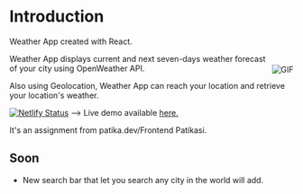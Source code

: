 # Introduction

<img style="float:right; padding-top:50px" align="center" alt="GIF" src="https://i.imgur.com/OGoLDCB.gif"  />



Weather App created with React.

Weather App displays current and next seven-days weather forecast of your city using OpenWeather API.

Also using Geolocation, Weather App can reach your location and retrieve your location's weather.

[![Netlify Status](https://api.netlify.com/api/v1/badges/c979667a-5794-4741-84f2-cfe3a54c863e/deploy-status)](https://weather-app-ogzhn.netlify.app/) -->
Live demo available [here.](https://weather-app-ogzhn.netlify.app/)

It's an assignment from patika.dev/Frontend Patikasi.

## Soon

- New search bar that let you search any city in the world will add.
